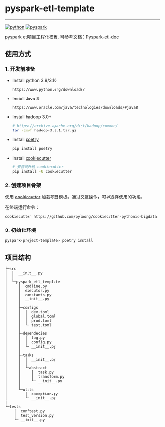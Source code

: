 # pyspark-etl-template

---

[![python](https://img.shields.io/badge/python-3.10-blue)](https://www.python.org/)
[![pyspark](https://img.shields.io/badge/pyspark-3.3.0-brightgreen)](https://spark.apache.org/docs/latest/api/python/)

pyspark etl项目工程化模板,
可参考文档：[Pyspark-etl-doc](https://pyloong.github.io/pythonic-project-guidelines/bigdata/basis/init/)

## 使用方式

### 1. 开发前准备

- Install python 3.9/3.10

    ```angular2html
    https://www.python.org/downloads/
    ```

- Install Java 8

    ```angular2html
    https://www.oracle.com/java/technologies/downloads/#java8
    ```

- Install hadoop 3.0+

    ```bash
    # https://archive.apache.org/dist/hadoop/common/
    tar -zxvf hadoop-3.1.1.tar.gz
    ```

- Install [poetry](https://python-poetry.org/docs/)

    ```bash
    pip install poetry
    ```

- Install [cookiecutter](https://github.com/cookiecutter/cookiecutter)

    ```bash
    # 安装或升级 cookiecutter
    pip install -U cookiecutter
    ```

### 2. 创建项目骨架

使用 [cookiecutter](https://github.com/cookiecutter/cookiecutter) 加载项目模板。通过交互操作，可以选择使用的功能。

在终端运行命令：

```bash
cookiecutter https://github.com/pyloong/cookiecutter-pythonic-bigdata
```

### 3. 初始化环境

```bash
pyspark-project-template> poetry install
```

## 项目结构

```angular2html
├─src
│  │  __init__.py
│  │
│  └─pyspark_etl_template
│     │  cmdline.py
│     │  executor.py
│     │  constants.py
│     │  __init__.py
│     │
│     ├─configs
│     │  │  dev.toml
│     │  │  global.toml
│     │  │  prod.toml
│     │  └─ test.toml
│     │
│     ├─dependecies
│     │  │  log.py
│     │  │  config.py
│     │  └─ __init__.py
│     │
│     ├─tasks
│     │  │  __init__.py
│     │  │
│     │  └─abstract
│     │     │  task.py
│     │     │  transform.py
│     │     └─ __init__.py
│     │
│     └─utils
│        │  exception.py
│        └─ __init__.py
|
└─tests
    │  conftest.py
    │  test_version.py
    └─ __init__.py
```
